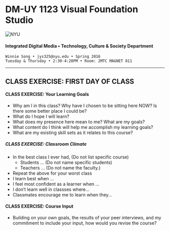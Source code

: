 # DM-UY 1123 Visual Foundation Studio

![NYU](http://ws2.polishedsolid.com/de/nyu_soe_logo.png)
#### Integrated Digital Media • Technology, Culture & Society Department

    Winnie Song • jys325@nyu.edu • Spring 2016
    Tuesday & Thursday • 2:30-4:20PM • Room: 2MTC MAGNET 811

---

## CLASS EXERCISE: FIRST DAY OF CLASS

#### CLASS EXERCISE: Your Learning Goals
* Why am I in this class? Why have I chosen to be sitting here NOW? Is there some better place I could be? 
* What do I hope I will learn? 
* What does my presence here mean to me? What are my goals?
* What content do I think will help me accomplish my learning goals?
* What are my existing skill sets as it relates to this course?
 

##### CLASS EXERCISE: Classroom Climate
* In the best class I ever had, (Do not list specific course)
  * Students ... (Do not name specific students)
  * Teachers ... (Do not name the faculty.)
* Repeat the above for your worst class
* I learn best when ...
* I feel most confident as a learner when ...
* I don’t learn well in classses where...
* Classmates encourage me to learn when they... 


#### CLASS EXERCISE: Course Input
* Building on your own goals, the results of your peer interviews, and my commitment to include your input, how would you revise the course?

